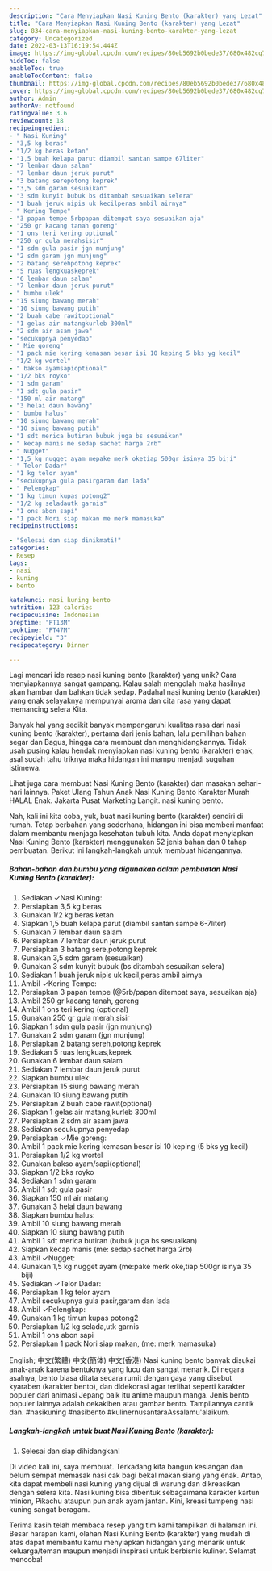 ```yaml
---
description: "Cara Menyiapkan Nasi Kuning Bento (karakter) yang Lezat"
title: "Cara Menyiapkan Nasi Kuning Bento (karakter) yang Lezat"
slug: 834-cara-menyiapkan-nasi-kuning-bento-karakter-yang-lezat
category: Uncategorized
date: 2022-03-13T16:19:54.444Z
image: https://img-global.cpcdn.com/recipes/80eb5692b0bede37/680x482cq70/nasi-kuning-bento-karakter-foto-resep-utama.jpg
hideToc: false
enableToc: true
enableTocContent: false
thumbnail: https://img-global.cpcdn.com/recipes/80eb5692b0bede37/680x482cq70/nasi-kuning-bento-karakter-foto-resep-utama.jpg
cover: https://img-global.cpcdn.com/recipes/80eb5692b0bede37/680x482cq70/nasi-kuning-bento-karakter-foto-resep-utama.jpg
author: Admin
authorAv: notfound
ratingvalue: 3.6
reviewcount: 18
recipeingredient:
- " Nasi Kuning"
- "3,5 kg beras"
- "1/2 kg beras ketan"
- "1,5 buah kelapa parut diambil santan sampe 67liter"
- "7 lembar daun salam"
- "7 lembar daun jeruk purut"
- "3 batang serepotong keprek"
- "3,5 sdm garam sesuaikan"
- "3 sdm kunyit bubuk bs ditambah sesuaikan selera"
- "1 buah jeruk nipis uk kecilperas ambil airnya"
- " Kering Tempe"
- "3 papan tempe 5rbpapan ditempat saya sesuaikan aja"
- "250 gr kacang tanah goreng"
- "1 ons teri kering optional"
- "250 gr gula merahsisir"
- "1 sdm gula pasir jgn munjung"
- "2 sdm garam jgn munjung"
- "2 batang serehpotong keprek"
- "5 ruas lengkuaskeprek"
- "6 lembar daun salam"
- "7 lembar daun jeruk purut"
- " bumbu ulek"
- "15 siung bawang merah"
- "10 siung bawang putih"
- "2 buah cabe rawitoptional"
- "1 gelas air matangkurleb 300ml"
- "2 sdm air asam jawa"
- "secukupnya penyedap"
- " Mie goreng"
- "1 pack mie kering kemasan besar isi 10 keping 5 bks yg kecil"
- "1/2 kg wortel"
- " bakso ayamsapioptional"
- "1/2 bks royko"
- "1 sdm garam"
- "1 sdt gula pasir"
- "150 ml air matang"
- "3 helai daun bawang"
- " bumbu halus"
- "10 siung bawang merah"
- "10 siung bawang putih"
- "1 sdt merica butiran bubuk juga bs sesuaikan"
- " kecap manis me sedap sachet harga 2rb"
- " Nugget"
- "1,5 kg nugget ayam mepake merk oketiap 500gr isinya 35 biji"
- " Telor Dadar"
- "1 kg telor ayam"
- "secukupnya gula pasirgaram dan lada"
- " Pelengkap"
- "1 kg timun kupas potong2"
- "1/2 kg seladautk garnis"
- "1 ons abon sapi"
- "1 pack Nori siap makan me merk mamasuka"
recipeinstructions:

- "Selesai dan siap dinikmati!"
categories:
- Resep
tags:
- nasi
- kuning
- bento

katakunci: nasi kuning bento 
nutrition: 123 calories
recipecuisine: Indonesian
preptime: "PT13M"
cooktime: "PT47M"
recipeyield: "3"
recipecategory: Dinner

---
```





Lagi mencari ide resep nasi kuning bento (karakter) yang unik? Cara menyiapkannya sangat gampang. Kalau salah mengolah maka hasilnya akan hambar dan bahkan tidak sedap. Padahal nasi kuning bento (karakter) yang enak selayaknya mempunyai aroma dan cita rasa yang dapat memancing selera Kita.





Banyak hal yang sedikit banyak mempengaruhi kualitas rasa dari nasi kuning bento (karakter), pertama dari jenis bahan, lalu pemilihan bahan segar dan Bagus, hingga cara membuat dan menghidangkannya. Tidak usah pusing kalau hendak menyiapkan nasi kuning bento (karakter) enak,      asal sudah tahu triknya maka hidangan ini mampu menjadi suguhan istimewa.














Lihat juga cara membuat Nasi Kuning Bento (karakter) dan masakan sehari-hari lainnya. Paket Ulang Tahun Anak Nasi Kuning Bento Karakter Murah HALAL Enak. Jakarta Pusat Marketing Langit. nasi kuning bento.






Nah, kali ini kita coba, yuk, buat nasi kuning bento (karakter) sendiri di rumah. Tetap berbahan yang sederhana, hidangan ini bisa memberi manfaat dalam membantu menjaga kesehatan tubuh kita. Anda dapat menyiapkan Nasi Kuning Bento (karakter) menggunakan 52 jenis bahan dan 0 tahap pembuatan. Berikut ini langkah-langkah untuk membuat hidangannya.

<!--inarticleads1-->

##### Bahan-bahan dan bumbu yang digunakan dalam pembuatan Nasi Kuning Bento (karakter):

1. Sediakan  ✓Nasi Kuning:
1. Persiapkan 3,5 kg beras
1. Gunakan 1/2 kg beras ketan
1. Siapkan 1,5 buah kelapa parut (diambil santan sampe 6-7liter)
1. Gunakan 7 lembar daun salam
1. Persiapkan 7 lembar daun jeruk purut
1. Persiapkan 3 batang sere,potong keprek
1. Gunakan 3,5 sdm garam (sesuaikan)
1. Gunakan 3 sdm kunyit bubuk (bs ditambah sesuaikan selera)
1. Sediakan 1 buah jeruk nipis uk kecil,peras ambil airnya
1. Ambil  ✓Kering Tempe:
1. Persiapkan 3 papan tempe (@5rb/papan ditempat saya, sesuaikan aja)
1. Ambil 250 gr kacang tanah, goreng
1. Ambil 1 ons teri kering (optional)
1. Gunakan 250 gr gula merah,sisir
1. Siapkan 1 sdm gula pasir (jgn munjung)
1. Gunakan 2 sdm garam (jgn munjung)
1. Persiapkan 2 batang sereh,potong keprek
1. Sediakan 5 ruas lengkuas,keprek
1. Gunakan 6 lembar daun salam
1. Sediakan 7 lembar daun jeruk purut
1. Siapkan  bumbu ulek:
1. Persiapkan 15 siung bawang merah
1. Gunakan 10 siung bawang putih
1. Persiapkan 2 buah cabe rawit(optional)
1. Siapkan 1 gelas air matang,kurleb 300ml
1. Persiapkan 2 sdm air asam jawa
1. Sediakan secukupnya penyedap
1. Persiapkan  ✓Mie goreng:
1. Ambil 1 pack mie kering kemasan besar isi 10 keping (5 bks yg kecil)
1. Persiapkan 1/2 kg wortel
1. Gunakan  bakso ayam/sapi(optional)
1. Siapkan 1/2 bks royko
1. Sediakan 1 sdm garam
1. Ambil 1 sdt gula pasir
1. Siapkan 150 ml air matang
1. Gunakan 3 helai daun bawang
1. Siapkan  bumbu halus:
1. Ambil 10 siung bawang merah
1. Siapkan 10 siung bawang putih
1. Ambil 1 sdt merica butiran (bubuk juga bs sesuaikan)
1. Siapkan  kecap manis (me: sedap sachet harga 2rb)
1. Ambil  ✓Nugget:
1. Gunakan 1,5 kg nugget ayam (me:pake merk oke,tiap 500gr isinya 35 biji)
1. Sediakan  ✓Telor Dadar:
1. Persiapkan 1 kg telor ayam
1. Ambil secukupnya gula pasir,garam dan lada
1. Ambil  ✓Pelengkap:
1. Gunakan 1 kg timun kupas potong2
1. Persiapkan 1/2 kg selada,utk garnis
1. Ambil 1 ons abon sapi
1. Persiapkan 1 pack Nori siap makan, (me: merk mamasuka)


English; 中文(繁體) 中文(簡体) 中文(香港) Nasi kuning bento banyak disukai anak-anak karena bentuknya yang lucu dan sangat menarik. Di negara asalnya, bento biasa ditata secara rumit dengan gaya yang disebut kyaraben (karakter bento), dan didekorasi agar terlihat seperti karakter populer dari animasi Jepang baik itu anime maupun manga. Jenis bento populer lainnya adalah oekakiben atau gambar bento. Tampilannya cantik dan. #nasikuning #nasibento #kulinernusantaraAssalamu&#39;alaikum. 

<!--inarticleads2-->

##### Langkah-langkah untuk buat Nasi Kuning Bento (karakter):


1. Selesai dan siap dihidangkan!

Di video kali ini, saya membuat. Terkadang kita bangun kesiangan dan belum sempat memasak nasi cak bagi bekal makan siang yang enak. Antap, kita dapat membeli nasi kuning yang dijual di warung dan dikreasikan dengan selera kita. Nasi kuning bisa dibentuk sebagaimana karakter kartun minion, Pikachu ataupun pun anak ayam jantan. Kini, kreasi tumpeng nasi kuning sangat beragam. 

Terima kasih telah membaca resep yang tim kami tampilkan di halaman ini. Besar harapan kami, olahan Nasi Kuning Bento (karakter) yang mudah di atas dapat membantu kamu menyiapkan hidangan yang menarik untuk keluarga/teman maupun menjadi inspirasi untuk berbisnis kuliner. Selamat mencoba!
